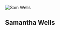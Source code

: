 ![Sam Wells](https://lh3.googleusercontent.com/rYVJAyZPjMOoG94movscx4573sq2Rq680PL9xR3cd6jbLf0prgRv0Ewvquu7dwC0jF6a3w=s85)

## Samantha Wells
